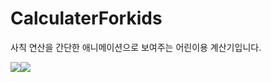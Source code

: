# CalculaterForkids
사칙 연산을 간단한 애니메이션으로 보여주는 어린이용 계산기입니다.

<style>
  img{
    width=200;
    margin=50;
  }
</style>

<div style="display:flex">
  <img src="https://user-images.githubusercontent.com/72330884/156919957-8774498c-f898-407f-9d40-24d25883f565.jpg">
  <img src="https://user-images.githubusercontent.com/72330884/156919967-185ba9a1-16fc-484e-a204-8246bf889e6b.jpg">
</div>

